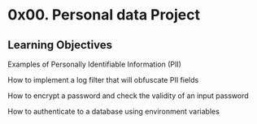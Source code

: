 <h1>0x00. Personal data Project</h1>

<h2>Learning Objectives</h2>
Examples of Personally Identifiable Information (PII)

How to implement a log filter that will obfuscate PII fields

How to encrypt a password and check the validity of an input password

How to authenticate to a database using environment variables